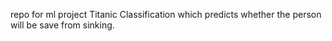 repo for ml project Titanic Classification which predicts whether the person will be save from sinking.
